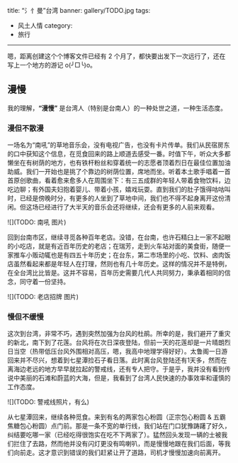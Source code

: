 title: “氵忄曼”台湾
banner: gallery/TODO.jpg
tags:
- 风土人情
category:
- 旅行
---

嗯，距离创建这个个博客文件已经有 2 个月了，都快要出发下一次远行了，还在写上一个地方的游记 o(╯□╰)o。

## 漫慢

我的理解，__“漫慢”__ 是台湾人（特别是台南人）的一种处世之道，一种生活态度。

<!-- more -->

### 漫但不散漫

一场名为“南吼”的草地音乐会，没有电视广告，也没有卡片传单。我们从民宿房东的口中获知这个信息，在觅食回来的路上顺道去感受一番。时值下午，听众大多都懒坐在有树荫的地方，也有铁杆粉丝和穿着统一的志愿者顶着烈日在最佳位置加油助威。我们一开始也是挑了个靠边的树荫位置，席地而坐。听着本土歌手唱着一首首原创歌曲，看着愈来愈多人在周围坐下：有三五成群的年轻人带着食物饮料，边吃边聊；有外国夫妇抱着婴儿、带着小孩，嬉戏玩耍。直到我们的肚子饿得咕咕叫时，已经是傍晚时分，有更多的人坐到了草地中间，我们也不得不起身离开这份清闲。但这场已经进行了大半天的音乐会还将继续，还会有更多的人前来观看。

![](TODO: 南吼 图片)

回到台南市区，继续寻觅各种百年老店。没错，在台南，也许石精臼上一家不起眼的小吃店，就是有近百年历史的老店；在瑞芳，走到火车站对面的美食街，随便一家推车小贩动辄也是有四五十年历史；在台东，第二市场里的小吃、饮料、卤肉饭店虽然看起来都是年轻人在打理，然则也有几十年历史。这样的情况并不是特例，在全台湾比比皆是。这并不容易，百年历史需要几代人共同努力，秉承着相同的信念，同守着一份坚持。

![](TODO: 老店招牌 图片)


### 慢但不缓慢

这次到台湾，非常不巧，遇到突然加强为台风的杜鹃。所幸的是，我们避开了重灾的新北，南下到了花莲。台风将在次日深夜登陆，但前一天的花莲却是一片晴朗烈日当空（热带低压台风外围相对高压，嗯，我高中地理学得好好）。太鲁阁一日游回来并不尽兴，想着到七星潭捡石子看日落。此时离台风登陆还有1天多，然而在离海边老远的地方早早就拉起的警戒线，还有专人把守。于是乎，我并没有看到传说中美丽的石滩和蔚蓝的大海，但是，我看到了台湾人民快速的办事效率和谨慎的工作态度。

![](TODO: 警戒线照片，有么)

从七星潭回来，继续各种觅食。来到有名的两家包心粉圆（正宗包心粉圆 & 五霸焦糖包心粉圆）点门前。那是一条不宽的单行线，我们站在门口犹豫踌躇了好久，纠结要吃哪一家（已经吃得很饱实在吃不下两家了）。猛然回头发现一辆的士被我们拦住了去路，然而他并没有闪灯更没有鸣喇叭，而是慢慢地跟在我们后面，等我们向前走。这才意识到错误的我们赶紧让开了道路，司机才慢慢加速向前离开。
